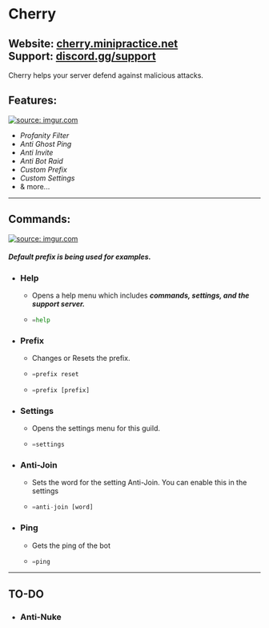 Cherry
=====

**Website:** [cherry.minipractice.net](cherry.minipractice.net) <br>
**Support:** [discord.gg/support](discord.gg/)
---
Cherry helps your server defend against malicious attacks.
## Features:

<a href="https://imgur.com/OA9C3Bn"><img src="https://i.imgur.com/OA9C3Bn.png" title="source: imgur.com" /></a>

- *Profanity Filter*
- *Anti Ghost Ping*
- *Anti Invite*
- *Anti Bot Raid*
- *Custom Prefix*
- *Custom Settings*
- & more...


---

## Commands:

<a href="https://imgur.com/OA9C3Bn"><img src="https://i.imgur.com/OA9C3Bn.png" title="source: imgur.com" /></a>

##### *Default prefix is being used for examples.*

- ### Help
    - Opens a help menu which includes ***commands, settings, and the support server.***
    - ```py
      =help
      ```
- ### Prefix
    - Changes or Resets the prefix.
    - ```py
      =prefix reset
      ```
    - ```py
      =prefix [prefix]
      ```
- ### Settings
    - Opens the settings menu for this guild.
    - ```py
      =settings
      ```
- ### Anti-Join
    - Sets the word for the setting Anti-Join. You can enable this in the settings
    - ```py
      =anti-join [word]
      ```
- ### Ping
    - Gets the ping of the bot
    - ```py
      =ping
      ```
 ---
## TO-DO
- ### Anti-Nuke
